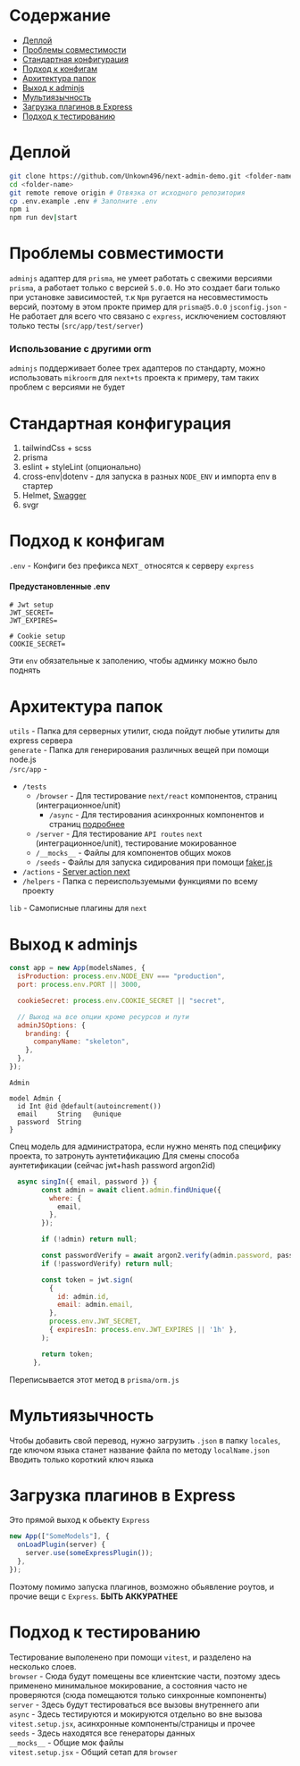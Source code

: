 # Содержание

- [Деплой](#деплой)
- [Проблемы совместимости](#проблемы-совместимости)
- [Стандартная конфигурация](#стандартная-конфигурация)
- [Подход к конфигам](#подход-к-конфигам)
- [Архитектура папок](#архитектура-папок)
- [Выход к adminjs](#выход-к-adminjs)
- [Мультиязычность](#мультиязычность)
- [Загрузка плагинов в Express](#загрузка-плагинов-в-express)
- [Подход к тестированию](#подход-к-тестированию)

# Деплой

```bash
git clone https://github.com/Unkown496/next-admin-demo.git <folder-name>
cd <folder-name>
git remote remove origin # Отвязка от исходного репозитория
cp .env.example .env # Заполните .env
npm i
npm run dev|start
```

# Проблемы совместимости

`adminjs` адаптер для `prisma`, не умеет работать с свежими версиями `prisma`, а работает только с версией `5.0.0`. Но это создает баги только при установке зависимостей, т.к `Npm` ругается на несовместимость версий, поэтому в этом прокте пример для `prisma@5.0.0`
`jsconfig.json` - Не работает для всего что связано с `express`, исключением состовляют только тесты (`src/app/test/server`)

### Использование с другими orm

`adminjs` поддерживает более трех адаптеров по стандарту, можно использовать `mikroorm` для `next+ts` проекта к примеру, там таких проблем с версиями не будет

# Стандартная конфигурация

1. tailwindCss + scss
2. prisma
3. eslint + styleLint (опционально)
4. cross-env|dotenv - для запуска в разных `NODE_ENV` и импорта env в стартер
5. Helmet, [Swagger](https://www.npmjs.com/package/express-jsdoc-swagger)
6. svgr

# Подход к конфигам

`.env` - Конфиги без префикса `NEXT_` относятся к серверу `express`

#### Предустановленные .env

```env
# Jwt setup
JWT_SECRET=
JWT_EXPIRES=

# Cookie setup
COOKIE_SECRET=
```

Эти `env` обязательные к заполению, чтобы админку можно было поднять

# Архитектура папок

`utils` - Папка для серверных утилит, сюда пойдут любые утилиты для express сервера <br />
`generate` - Папка для генерирования различных вещей при помощи node.js <br />
`/src/app` -

- `/tests`
  - `/browser` - Для тестирование `next/react` компонентов, страниц (интеграционное/unit)
    - `/async` - Для тестирования асинхронных компонентов и страниц [подробнее](#подход-к-тестированию)
  - `/server` - Для тестирование `API routes` `next` (интеграционное/unit), тестирование мокированное
  - `/__mocks__` - Файлы для компонентов общих моков
  - `/seeds` - Файлы для запуска сидирования при помощи [faker.js](https://fakerjs.dev/)
- `/actions` - [Server action next](https://nextjs.org/docs/app/building-your-application/data-fetching/server-actions-and-mutations)
- `/helpers` - Папка с переиспользуемыми функциями по всему проекту

`lib` - Самописные плагины для `next`

# Выход к adminjs

```js
const app = new App(modelsNames, {
  isProduction: process.env.NODE_ENV === "production",
  port: process.env.PORT || 3000,

  cookieSecret: process.env.COOKIE_SECRET || "secret",

  // Выход на все опции кроме ресурсов и пути
  adminJSOptions: {
    branding: {
      companyName: "skeleton",
    },
  },
});
```

`Admin`

```prisma
model Admin {
  id Int @id @default(autoincrement())
  email     String   @unique
  password  String
}
```

Спец модель для администратора, если нужно менять под специфику проекта, то затронуть аунтетификацию
Для смены способа аунтетификации (сейчас jwt+hash password argon2id)

```js
  async singIn({ email, password }) {
        const admin = await client.admin.findUnique({
          where: {
            email,
          },
        });

        if (!admin) return null;

        const passwordVerify = await argon2.verify(admin.password, password);
        if (!passwordVerify) return null;

        const token = jwt.sign(
          {
            id: admin.id,
            email: admin.email,
          },
          process.env.JWT_SECRET,
          { expiresIn: process.env.JWT_EXPIRES || '1h' },
        );

        return token;
      },
```

Переписывается этот метод в `prisma/orm.js`

# Мультиязычность

Чтобы добавить свой перевод, нужно загрузить `.json` в папку `locales`, где ключом языка станет название файла по методу `localName.json`
Вводить только короткий ключ языка

# Загрузка плагинов в Express

Это прямой выход к обьекту `Express`

```js
new App(["SomeModels"], {
  onLoadPlugin(server) {
    server.use(someExpressPlugin());
  },
});
```

Поэтому помимо запуска плагинов, возможно обьявление роутов, и прочие вещи с `Express`. **БЫТЬ АККУРАТНЕЕ**

# Подход к тестированию

Тестирование выполенено при помощи `vitest`, и разделено на несколько слоев. <br />
`browser` - Сюда будут помещены все клиентские части, поэтому здесь применено минимальное мокирование, а состояния часто не проверяются (сюда помещаются только синхронные компоненты) <br />
`server` - Здесь будут тестироваться все вызовы внутреннего апи <br />
`async` - Здесь тестируются и мокируются отдельно во вне вызова `vitest.setup.jsx`, асинхронные компоненты/страницы и прочее <br />
`seeds` - Здесь находятся все генераторы данных <br />
`__mocks__` - Общие мок файлы <br/>
`vitest.setup.jsx` - Общий сетап для `browser`

